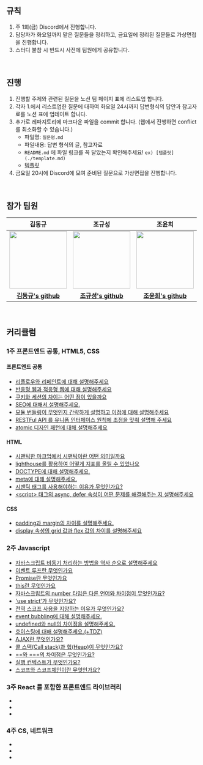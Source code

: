 ## 규칙

1. 주 1회(금) Discord에서 진행합니다.
2. 담당자가 화요일까지 맡은 질문들을 정리하고, 금요일에 정리된 질문들로 가상면접을 진행합니다.
3. 스터디 불참 시 반드시 사전에 팀원에게 공유합니다.

<br>

## 진행

1. 진행할 주제와 관련된 질문을 노션 팀 페이지 표에 리스트업 합니다.
2. 각자 1.에서 리스트업한 질문에 대하여 화요일 24시까지 답변형식의 답안과 참고자료를 노션 표에 업데이트 합니다.
3. 추가로 레파지토리에 마크다운 파일을 commit 합니다. (웹에서 진행하면 conflict를 최소화할 수 있습니다.)
   - 파일명: `질문명.md`
   - 파일내용: 답변 형식의 글, 참고자료
   - `README.md` 에 파일 링크를 꼭 달았는지 확인해주세요! `ex) [템플릿](./template.md) `
   - [템플릿](./template.md)
4. 금요일 20시에 Discord에 모여 준비된 질문으로 가상면접을 진행합니다.

<br>

## 참가 팀원

<div align="center">

| 김동규 | 조규성 | 조윤희 |
| :---: | :---: | :---: |
| <img src="https://github.com/p-c-w/universe/assets/86090355/29941c7f-ac9b-4569-afd3-b87c7b04cbcf" style="width: 150px"> | <img src="https://github.com/pre-onboarding-team-6/.github/assets/86090355/a72357cc-dbdb-4e3d-a5d5-7d7c53c086cd" style="width: 150px"> | <img src="https://placehold.co/150x150" style="width: 150px"> |
| **[김동규's github](https://github.com/5kdk)** | **[조규성's github](https://github.com/operat04)** | **[조윤희's github](https://github.com/YUNH7)** |

</div>

<br>

## 커리큘럼

### 1주 프론트엔드 공통, HTML5, CSS

#### 프론트엔드 공통
- [리플로우와 리페인트에 대해 설명해주세요](./FrontEnd/리플로우와%20리페인트에%20대해%20설명해주세요.md)
- [반응형 웹과 적응형 웹에 대해 설명해주세요](./FrontEnd/반응형%20웹과%20적응형%20웹에%20대해%20설명해주세요.md)
- [쿠키와 세션의 차이는 어떤 점이 있을까요](./FrontEnd/쿠키와%20세션의%20차이는%20어떤%20점이%20있을까요.md)
- [SEO에 대해서 설명해주세요.](./FrontEnd/SEO에%20대해서%20설명해주세요.md)
- [모듈 번들링이 무엇인지 간략하게 설명하고 이점에 대해 설명해주세요](./FrontEnd/모듈%20번들링%20이%20무엇인지%20간략하게%20설명하고%20이점에%20대해%20설명해주세요.md)
- [RESTFul API 를 유니폼 인터페이스 원칙에 초점을 맞춰 설명해 주세요](./FrontEnd/RESTFul%20API%20를%20유니폼%20인터페이스%20원칙에%20초점을%20맞춰%20설명해%20주세요.md)
- [atomic 디자인 패턴에 대해 설명해주세요](./FrontEnd/atomic%20디자인%20패턴에%20대해%20설명해주세요.md)

#### HTML
- [시맨틱한 마크업에서 시맨틱이란 어떤 의미일까요](./HTML/시맨틱한%20마크업에서%20시맨틱이란%20어떤%20의미일까요.md)
- [lighthouse를 활용하여 어떻게 지표를 올릴 수 있었나요](./HTML/lighthouse를%20활용하여%20어떻게%20지표를%20올릴%20수%20있었나요.md)
- [DOCTYPE에 대해 설명해주세요.](./HTML/DOCTYPE에%20대해%20설명해주세요.md)
- [meta에 대해 설명해주세요.](./HTML/meta에%20대해%20설명해주세요.md)
- [시맨틱 태그를 사용해야하는 이유가 무엇인가요?](./HTML/시맨틱%20태그를%20사용해야하는%20이유가%20무엇인가요.md)
- [\<script> 태그의 async, defer 속성이 어떤 문제를 해결해주는 지 설명해주세요](./HTML/<script>%20태그의%20async,%20defer%20속성이%20어떤%20문제를%20해결해주는%20지%20설명해주세요.md)

#### CSS
- [padding과 margin의 차이를 설명해주세요.](./CSS/padding과%20margin의%20차이를%20설명해주세요.md)
- [display 속성의 grid 값과 flex 값의 차이를 설명해주세요](./CSS/display%20속성의%20grid%20값과%20flex%20값의%20차이를%20설명해주세요.md)

### 2주 Javascript

- [자바스크립트 비동기 처리하는 방법을 역사 순으로 설명해주세요](./JavaScript/자바스크립트%20비동기%20처리하는%20방법을%20역사%20순으로%20설명해주세요.md)
- [이벤트 루프란 무엇인가요](./JavaScript/이벤트%20루프란%20무엇인가요.md)
- [Promise란 무엇인가요](./JavaScript/Promise란%20무엇인가요.md)
- [this란 무엇인가요](./JavaScript/this란%20무엇인가요.md)
- [자바스크립트의 number 타입은 다른 언어와 차이점이 무엇인가요?](./JavaScript/자바스크립트의%20number%20타입은%20다른%20언어와%20차이점이%20무엇인가요.md)
- ['use strict'가 무엇인가요?](./JavaScript/'use%20strict'가%20무엇인가요.md)
- [전역 스코프 사용을 지양하는 이유가 무엇인가요?](./JavaScript/전역%20스코프%20사용을%20지양하는%20이유가%20무엇인가요.md)
- [event bubbling에 대해 설명해주세요.](./JavaScript/event%20bubbling에%20대해%20설명해주세요.md)
- [undefined와 null의 차이점을 설명해주세요.](./JavaScript/undefined와%20null의%20차이점을%20설명해주세요.md)
- [호이스팅에 대해 설명해주세요.(+TDZ)](<./JavaScript/호이스팅에%20대해%20설명해주세요(+TDZ).md>)
- [AJAX란 무엇인가요?](./JavaScript/AJAX란%20무엇인가요%3F.md)
- [콜 스택(Call stack)과 힙(Heap)이 무엇인가요?](./JavaScript/콜%20스택(Call%20stack)과%20힙(Heap)이%20무엇인가요%3F.md)
- [==와 ===의 차이점은 무엇인가요?](./JavaScript/==와%20===의%20차이점은%20무엇인가요%3F.md)
- [실행 컨텍스트가 무엇인가요?](./JavaScript/실행%20컨텍스트가%20무엇인가요%3F.md)
- [스코프와 스코프체인이란 무엇인가요?](./JavaScript/스코프와%20스코프체인이란%20무엇인가요%3F.md)

### 3주 React 를 포함한 프론트엔드 라이브러리

-
-
-

### 4주 CS, 네트워크

-
-
-
